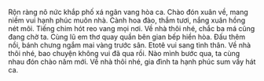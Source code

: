 Rộn ràng nô nức khắp phố xá ngân vang hòa ca.
Chào đón xuân về, mang niềm vui hạnh phúc muôn nhà.
Cành hoa đào, thắm tươi, nắng xuân hồng nét môi.
Tiếng chim hót reo vang mọi nơi.
Về nhà thôi nhé, chắc ba má cũng đang chờ ta.
Cùng lũ em thơ quay quần bên gian bếp hiền hòa.
Đấu thêm nồi, bánh chưng ngắm mai vàng trước sân.
Etotê vui sang tình thân.
Về nhà thôi nhé, bao chuyện không vui đã qua rồi.
Nào mình bước qua, ta cùng nhau đón chào năm mới.
Về nhà thôi nhé, gia đình ta hạnh phúc sum vầy hát ca.